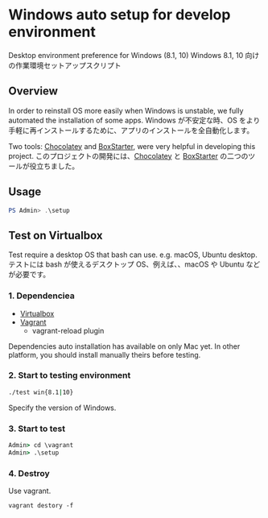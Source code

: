 # Windows auto setup for develop environment

Desktop environment preference for Windows (8.1, 10)
Windows 8.1, 10 向けの作業環境セットアップスクリプト

## Overview

In order to reinstall OS more easily when Windows is unstable, we fully automated the installation of some apps.
Windows が不安定な時、OS をより手軽に再インストールするために、アプリのインストールを全自動化します。

Two tools: [Chocolatey](https://chocolatey.org) and [BoxStarter](https://boxstarter.org), were very helpful in developing this project.
このプロジェクトの開発には、[Chocolatey](https://chocolatey.org) と [BoxStarter](https://boxstarter.org) の二つのツールが役立ちました。

## Usage

```PowerShell
PS Admin> .\setup
```

## Test on Virtualbox

Test require a desktop OS that bash can use. e.g. macOS, Ubuntu desktop.
テストには bash が使えるデスクトップ OS、例えば、、macOS や Ubuntu などが必要です。

### 1. Dependenciea

- [Virtualbox](https://www.virtualbox.org)
- [Vagrant](https://www.vagrantup.com)
  - vagrant-reload plugin

Dependencies auto installation has available on only Mac yet.
In other platform, you should install manually theirs before testing.

### 2. Start to testing environment

```sh
./test win{8.1|10}
```

Specify the version of Windows.

### 3. Start to test

```bat
Admin> cd \vagrant
Admin> .\setup
```

### 4. Destroy

Use vagrant.

```SH
vagrant destory -f
```
